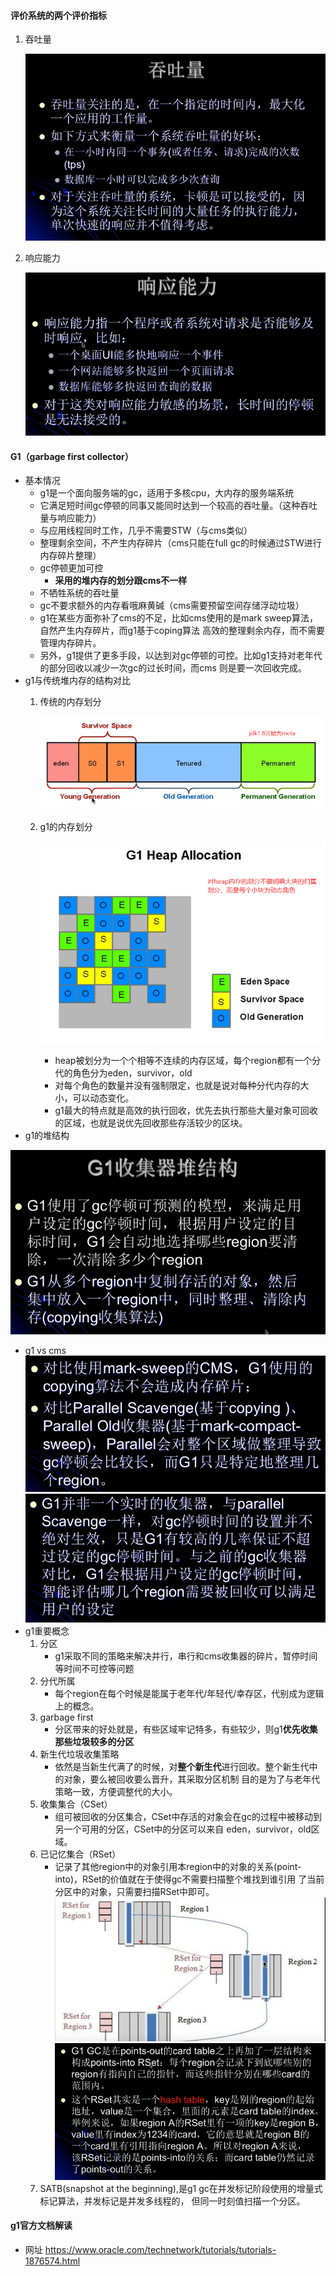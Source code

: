 #### 评价系统的两个评价指标
1. 吞吐量

    ![](../imgs/gc_thoughput.md.png)
2. 响应能力
    
   ![](../imgs/gc_rsp-ability.png)
#### G1（garbage first collector）
* 基本情况
    * g1是一个面向服务端的gc，适用于多核cpu，大内存的服务端系统
    * 它满足短时间gc停顿的同事又能同时达到一个较高的吞吐量。（这种吞吐量与响应能力）
    * 与应用线程同时工作，几乎不需要STW（与cms类似）
    * 整理剩余空间，不产生内存碎片（cms只能在full gc的时候通过STW进行内存碎片整理）
    * gc停顿更加可控
        * **采用的堆内存的划分跟cms不一样**
    * 不牺牲系统的吞吐量
    * gc不要求额外的内存看哦麻黄碱（cms需要预留空间存储浮动垃圾）
    * g1在某些方面弥补了cms的不足，比如cms使用的是mark sweep算法，自然产生内存碎片，而g1基于coping算法
        高效的整理剩余内存，而不需要管理内存碎片。
    * 另外，g1提供了更多手段，以达到对gc停顿的可控。比如g1支持对老年代的部分回收以减少一次gc的过长时间，而cms
        则是要一次回收完成。
* g1与传统堆内存的结构对比
    1. 传统的内存划分
    
        ![](../imgs/gc_traditional-heap-mem-alloc.png)
    2. g1的内存划分
        
        ![](../imgs/gc_g1-mem-alloc.png)
        * heap被划分为一个个相等不连续的内存区域，每个region都有一个分代的角色分为eden，survivor，old
        * 对每个角色的数量并没有强制限定，也就是说对每种分代内存的大小，可以动态变化。
        * g1最大的特点就是高效的执行回收，优先去执行那些大量对象可回收的区域，也就是说优先回收那些存活较少的区块。
* g1的堆结构

![](../imgs/gc_g1-struct.png)
* g1 vs cms
![](../imgs/gc_g1-vs-cms.png)
![](../imgs/gc_g1-vx-cms1.png)
* g1重要概念
    1. 分区
        * g1采取不同的策略来解决并行，串行和cms收集器的碎片，暂停时间等时间不可控等问题
    2. 分代所属
        * 每个region在每个时候是能属于老年代/年轻代/幸存区，代别成为逻辑上的概念。
    3. garbage first
        * 分区带来的好处就是，有些区域牢记特多，有些较少，则g1**优先收集那些垃圾较多的分区**
    4. 新生代垃圾收集策略
        * 依然是当新生代满了的时候，对**整个新生代**进行回收。整个新生代中的对象，要么被回收要么晋升，其采取分区机制
            目的是为了与老年代策略一致，方便调整代的大小。
    5. 收集集合（CSet）
        * 组可被回收的分区集合，CSet中存活的对象会在gc的过程中被移动到另一个可用的分区，CSet中的分区可以来自
          eden，survivor，old区域。
    6. 已记忆集合（RSet）
        * 记录了其他region中的对象引用本region中的对象的关系(point-into)，RSet的价值就在于使得gc不需要扫描整个堆找到谁引用
            了当前分区中的对象，只需要扫描RSet中即可。
        ![](../imgs/gc_g1-rset.png)   
        ![](../imgs/gc_g1-rset1.png)
    7. SATB(snapshot at the beginning),是g1 gc在并发标记阶段使用的增量式标记算法，并发标记是并发多线程的，
        但同一时刻值扫描一个分区。
#### g1官方文档解读
* 网址 https://www.oracle.com/technetwork/tutorials/tutorials-1876574.html

                         
